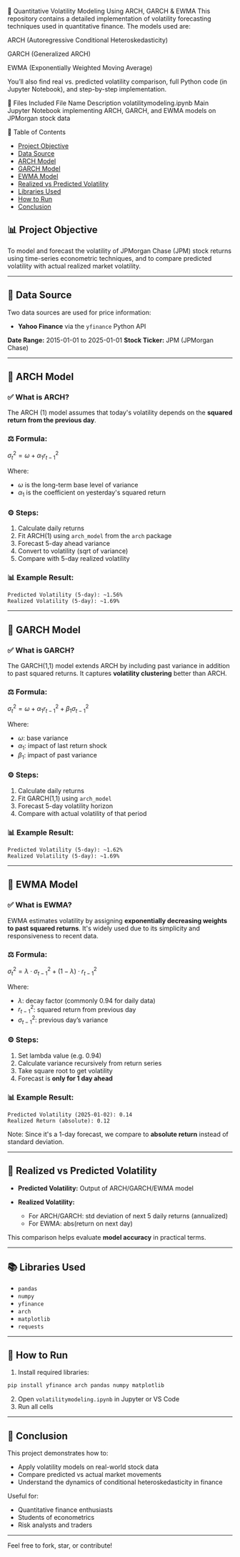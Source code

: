 
🧠 Quantitative Volatility Modeling Using ARCH, GARCH & EWMA
This repository contains a detailed implementation of volatility forecasting techniques used in quantitative finance. The models used are:

ARCH (Autoregressive Conditional Heteroskedasticity)

GARCH (Generalized ARCH)

EWMA (Exponentially Weighted Moving Average)

You’ll also find real vs. predicted volatility comparison, full Python code (in Jupyter Notebook), and step-by-step implementation.

📁 Files Included
File Name	Description
volatilitymodeling.ipynb	Main Jupyter Notebook implementing ARCH, GARCH, and EWMA models on JPMorgan stock data

📌 Table of Contents

- [Project Objective](#-project-objective)
- [Data Source](#-data-source)
- [ARCH Model](#-arch-model)
- [GARCH Model](#-garch-model)
- [EWMA Model](#-ewma-model)
- [Realized vs Predicted Volatility](#-realized-vs-predicted-volatility)
- [Libraries Used](#-libraries-used)
- [How to Run](#-how-to-run)
- [Conclusion](#-conclusion)

## 📊 Project Objective

To model and forecast the volatility of JPMorgan Chase (JPM) stock returns using time-series econometric techniques, and to compare predicted volatility with actual realized market volatility.

---

## 🔹 Data Source

Two data sources are used for price information:

* **Yahoo Finance** via the `yfinance` Python API


**Date Range:** 2015-01-01 to 2025-01-01
**Stock Ticker:** JPM (JPMorgan Chase)

---

## 🔄 ARCH Model

### ✅ What is ARCH?

The ARCH (1) model assumes that today's volatility depends on the **squared return from the previous day**.

### ⚖️ Formula:

$\sigma^2_t = \omega + \alpha_1 r_{t-1}^2$

Where:

* $\omega$ is the long-term base level of variance
* $\alpha_1$ is the coefficient on yesterday's squared return

### ⚙️ Steps:

1. Calculate daily returns
2. Fit ARCH(1) using `arch_model` from the `arch` package
3. Forecast 5-day ahead variance
4. Convert to volatility (sqrt of variance)
5. Compare with 5-day realized volatility

### 📊 Example Result:

```
Predicted Volatility (5-day): ~1.56%
Realized Volatility (5-day): ~1.69%
```

---

## 🔄 GARCH Model

### ✅ What is GARCH?

The GARCH(1,1) model extends ARCH by including past variance in addition to past squared returns. It captures **volatility clustering** better than ARCH.

### ⚖️ Formula:

$\sigma^2_t = \omega + \alpha_1 r_{t-1}^2 + \beta_1 \sigma^2_{t-1}$

Where:

* $\omega$: base variance
* $\alpha_1$: impact of last return shock
* $\beta_1$: impact of past variance

### ⚙️ Steps:

1. Calculate daily returns
2. Fit GARCH(1,1) using `arch_model`
3. Forecast 5-day volatility horizon
4. Compare with actual volatility of that period

### 📊 Example Result:

```
Predicted Volatility (5-day): ~1.62%
Realized Volatility (5-day): ~1.69%
```

---

## 🔄 EWMA Model

### ✅ What is EWMA?

EWMA estimates volatility by assigning **exponentially decreasing weights to past squared returns**. It's widely used due to its simplicity and responsiveness to recent data.

### ⚖️ Formula:

$\sigma^2_t = \lambda \cdot \sigma^2_{t-1} + (1 - \lambda) \cdot r^2_{t-1}$

Where:

* $\lambda$: decay factor (commonly 0.94 for daily data)
* $r^2_{t-1}$: squared return from previous day
* $\sigma^2_{t-1}$: previous day’s variance

### ⚙️ Steps:

1. Set lambda value (e.g. 0.94)
2. Calculate variance recursively from return series
3. Take square root to get volatility
4. Forecast is **only for 1 day ahead**

### 📊 Example Result:

```
Predicted Volatility (2025-01-02): 0.14
Realized Return (absolute): 0.12
```

Note: Since it's a 1-day forecast, we compare to **absolute return** instead of standard deviation.

---

## 👀 Realized vs Predicted Volatility

* **Predicted Volatility:** Output of ARCH/GARCH/EWMA model
* **Realized Volatility:**

  * For ARCH/GARCH: std deviation of next 5 daily returns (annualized)
  * For EWMA: abs(return on next day)

This comparison helps evaluate **model accuracy** in practical terms.

---

## 📚 Libraries Used

* `pandas`
* `numpy`
* `yfinance`
* `arch`
* `matplotlib`
* `requests`

---

## 🔧 How to Run

1. Install required libraries:

```bash
pip install yfinance arch pandas numpy matplotlib
```

2. Open `volatilitymodeling.ipynb` in Jupyter or VS Code
3. Run all cells

---

## 🚀 Conclusion

This project demonstrates how to:

* Apply volatility models on real-world stock data
* Compare predicted vs actual market movements
* Understand the dynamics of conditional heteroskedasticity in finance

Useful for:

* Quantitative finance enthusiasts
* Students of econometrics
* Risk analysts and traders

---

Feel free to fork, star, or contribute!



